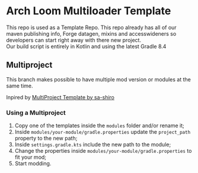# Arch Loom Multiloader Template
This repo is used as a Template Repo.  This repo already has all of our maven publishing info, Forge datagen,
mixins and accesswideners so developers can start right away with there new project.  
Our build script is entirely in Kotlin and using the latest Gradle 8.4

## Multiproject 
This branch makes possible to have multiple mod version or modules at the same time.

Inpired by [MultiProject Template by sa-shiro](https://github.com/sa-shiro/Minecraft-MultiProject-Template)

### Using a Multiproject
1. Copy one of the templates inside the `modules` folder and/or rename it; 
2. Inside `modules/your-module/gradle.properties` update the `project_path` property to the new path;
3. Inside `settings.gradle.kts` include the new path to the module;
4. Change the properties inside `modules/your-module/gradle.properties` to fit your mod;
5. Start modding.